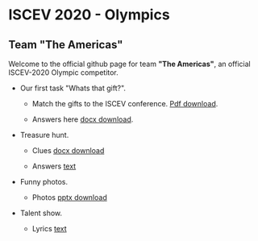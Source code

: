 # ISCEV 2020 - Olympics
## Team "The Americas"

Welcome to the official github page for team **"The Americas"**, an official ISCEV-2020 Olympic competitor.

* Our first task "Whats that gift?".

  * Match the gifts to the ISCEV conference. [Pdf download](OLYMPICS_ISCEV_2020_Gifts_ID.pdf).

  * Answers here [docx download](ISCEV_2020_OLYMPICS-Gifts_ID_Form-Captains.docx).
  
* Treasure hunt.

  * Clues [docx download](treasure_hunt.docx)
  
  * Answers [text](treasure_hunt_answers.txt)
 
* Funny photos.

  * Photos [pptx download](Presentation1.pptx)
  
* Talent show.

  * Lyrics [text](lyrics.txt)
  
  
